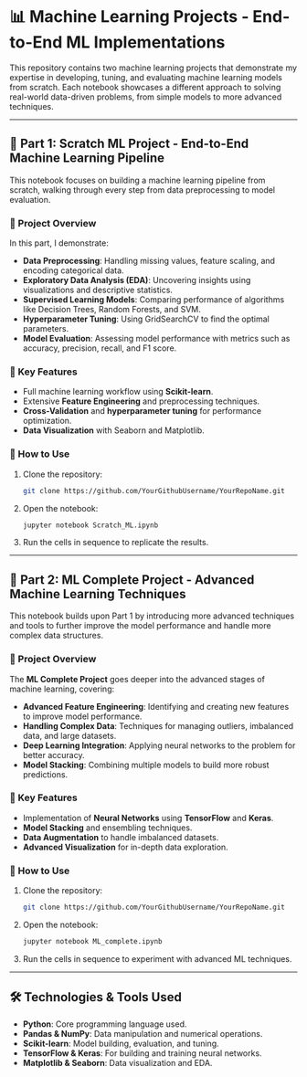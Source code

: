 # 📊 Machine Learning Projects - End-to-End ML Implementations

This repository contains two machine learning projects that demonstrate my expertise in developing, tuning, and evaluating machine learning models from scratch. Each notebook showcases a different approach to solving real-world data-driven problems, from simple models to more advanced techniques.

---

## 🧩 Part 1: Scratch ML Project - End-to-End Machine Learning Pipeline

This notebook focuses on building a machine learning pipeline from scratch, walking through every step from data preprocessing to model evaluation.

### 🚀 Project Overview

In this part, I demonstrate:

- **Data Preprocessing**: Handling missing values, feature scaling, and encoding categorical data.
- **Exploratory Data Analysis (EDA)**: Uncovering insights using visualizations and descriptive statistics.
- **Supervised Learning Models**: Comparing performance of algorithms like Decision Trees, Random Forests, and SVM.
- **Hyperparameter Tuning**: Using GridSearchCV to find the optimal parameters.
- **Model Evaluation**: Assessing model performance with metrics such as accuracy, precision, recall, and F1 score.

### 🔑 Key Features

- Full machine learning workflow using **Scikit-learn**.
- Extensive **Feature Engineering** and preprocessing techniques.
- **Cross-Validation** and **hyperparameter tuning** for performance optimization.
- **Data Visualization** with Seaborn and Matplotlib.

### 📂 How to Use

1. Clone the repository:
    ```bash
    git clone https://github.com/YourGithubUsername/YourRepoName.git
    ```
2. Open the notebook:
    ```bash
    jupyter notebook Scratch_ML.ipynb
    ```
3. Run the cells in sequence to replicate the results.


---

## 🧩 Part 2: ML Complete Project - Advanced Machine Learning Techniques

This notebook builds upon Part 1 by introducing more advanced techniques and tools to further improve the model performance and handle more complex data structures.

### 🚀 Project Overview

The **ML Complete Project** goes deeper into the advanced stages of machine learning, covering:

- **Advanced Feature Engineering**: Identifying and creating new features to improve model performance.
- **Handling Complex Data**: Techniques for managing outliers, imbalanced data, and large datasets.
- **Deep Learning Integration**: Applying neural networks to the problem for better accuracy.
- **Model Stacking**: Combining multiple models to build more robust predictions.

### 🔑 Key Features

- Implementation of **Neural Networks** using **TensorFlow** and **Keras**.
- **Model Stacking** and ensembling techniques.
- **Data Augmentation** to handle imbalanced datasets.
- **Advanced Visualization** for in-depth data exploration.

### 📂 How to Use

1. Clone the repository:
    ```bash
    git clone https://github.com/YourGithubUsername/YourRepoName.git
    ```
2. Open the notebook:
    ```bash
    jupyter notebook ML_complete.ipynb
    ```
3. Run the cells in sequence to experiment with advanced ML techniques.


---

## 🛠 Technologies & Tools Used

- **Python**: Core programming language used.
- **Pandas & NumPy**: Data manipulation and numerical operations.
- **Scikit-learn**: Model building, evaluation, and tuning.
- **TensorFlow & Keras**: For building and training neural networks.
- **Matplotlib & Seaborn**: Data visualization and EDA.


